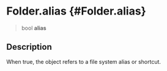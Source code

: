 Folder.alias {#Folder.alias}
============

> bool **alias**

Description
-----------

When true, the object refers to a file system alias or shortcut.
